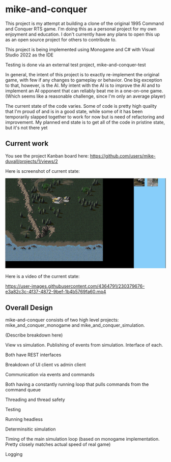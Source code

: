 # mike-and-conquer


This project is my attempt at building a clone of the original 1995 Command and Conquer RTS game.  I'm doing this as a personal project for my own enjoyment and education.  I don't currently have any plans to open this up as an open source project for others to contribute to.

This project is being implemented using Monogame and C# with Visual Studio 2022 as the IDE

Testing is done via an external test project, mike-and-conquer-test

In general, the intent of this project is to exactly re-implement the original game, with few if any changes to gameplay or behavior.   One big exception to that, however, is the AI.  My intent with the AI is to improve the AI and to implement an AI opponent that can reliably beat me in a one-on-one game. (Which seems like a reasonable challenge, since I'm only an average player)

The current state of the code varies.  Some of code is pretty high quality that I'm proud of and is in a good state, while some of it has been temporarily slapped together to work for now but is need of refactoring and improvement.  My planned end state is to get all of the code in pristine state, but it's not there yet


## Current work

You see the project Kanban board here:  https://github.com/users/mike-duvall/projects/1/views/2


Here is screenshot of current state:


![Screenshot 1](/mike_and_conquer_monogame/video-and-screenshots/Screenshot-1.png?raw=true "Screenshot 1")


Here is a video of the current state:

https://user-images.githubusercontent.com/4364791/230379676-e3a82c3c-4f37-4872-9bef-1b4b5769fa60.mp4


## Overall Design


mike-and-conquer consists of two high level projects:  mike_and_conquer_monogame and mike_and_conquer_simulation.


(Describe breakdown here)



View vs simulation.  Publishing of events from simulation.  Interface of each.

Both have REST interfaces

Breakdown of UI client vs admin client

Communication via events and commands

Both having a constantly running loop that pulls commands from the command queue

Threading and thread safety

Testing

Running headless

Determinsitic simulation


Timing of the main simulation loop (based on monogame implementation.  Pretty closely matches actual speed of real game)


Logging

